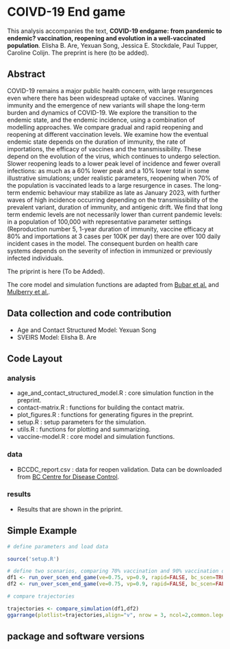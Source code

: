 # COIVD-19 End game
This analysis accompanies the text, **COVID-19 endgame: from pandemic to endemic? vaccination, reopening and evolution in a well-vaccinated population**. Elisha B. Are, Yexuan Song, Jessica E. Stockdale, Paul Tupper, Caroline Colijn. The preprint is here (to be added).

## Abstract 
COVID-19 remains a major public health concern, with large resurgences even where there has been widespread uptake of vaccines. Waning immunity and the emergence of new variants will shape the long-term burden and dynamics of COVID-19. We explore the transition to the endemic state, and the endemic incidence, using a combination of modelling approaches. We compare gradual and rapid reopening and reopening at different vaccination levels. We examine how the eventual endemic state depends on  the duration of immunity, the rate of importations, the efficacy of vaccines and the transmissibility. These depend on the evolution of the virus, which continues to undergo selection. Slower reopening leads to a lower peak level of incidence and fewer overall infections: as much as a 60\% lower peak and a 10\% lower total in some illustrative simulations; under realistic parameters, reopening when 70\% of the population is vaccinated leads to a large resurgence in cases. The long-term endemic behaviour may stabilize as late as January 2023, with further waves of high incidence occurring depending on the transmissibility of the prevalent variant, duration of immunity,  and antigenic drift. We find that long term endemic levels are not necessarily lower than current pandemic levels: in a population of 100,000 with representative parameter settings (Reproduction number 5, 1-year duration of immunity, vaccine efficacy at 80\% and importations at 3 cases per 100K per day) there are over 100 daily incident cases in the model. The consequent burden on health care systems depends on the severity of infection in immunized or previously infected individuals. 

The priprint is here (To be Added).

The core model and simulation functions are adapted from [Bubar et al.](https://github.com/kbubar/vaccine_prioritization) and [Mulberry et al.](https://github.com/nmulberry/essential-workers-vaccine#strategies-for-vaccine-allocation-with-essential-workers). 

## Data collection and code contribution
* Age and Contact Structured Model: Yexuan Song
* SVEIRS Model: Elisha B. Are


## Code Layout
### analysis
* age_and_contact_structured_model.R : core simulation function in the preprint.
* contact-matrix.R : functions for building the contact matrix.
* plot_figures.R : functions for generating figures in the preprint.
* setup.R : setup parameters for the simulation.
* utils.R : functions for plotting and summarizing.
* vaccine-model.R : core model and simulation functions.

### data
* BCCDC_report.csv : data for reopen validation. Data can be downloaded from [BC Centre for Disease Control](http://www.bccdc.ca/health-info/diseases-conditions/covid-19/data). 

### results
* Results that are shown in the priprint.

## Simple Example
```R
# define parameters and load data

source('setup.R')

# define two scenarios, comparing 70% vaccination and 90% vaccination over 900 days. Set R=2.5 for reopening.
df1 <- run_over_scen_end_game(ve=0.75, vp=0.9, rapid=FALSE, bc_scen=TRUE, reopenR=2.5, ramp_T=300, days=900)
df2 <- run_over_scen_end_game(ve=0.75, vp=0.9, rapid=FALSE, bc_scen=FALSE, reopenR=2.5, ramp_T=300, days=900)

# compare trajectories

trajectories <- compare_simulation(df1,df2)
ggarrange(plotlist=trajectories,align="v", nrow = 3, ncol=2,common.legend = TRUE, legend = "bottom")
```

## package and software versions
